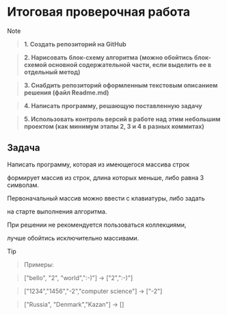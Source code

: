 # Итоговая проверочная работа

> [!NOTE]

> **1. Создать репозиторий на GitHub**

> **2. Нарисовать блок-схему алгоритма (можно обойтись блок-схемой основной содержательной части, если выделить ее в отдельный метод)**

> **3. Снабдить репозиторий оформленным текстовым описанием решения (файл Readme.md)**

> **4. Написать программу, решающую поставленную задачу**

> **5. Использовать контроль версий в работе над этим небольшим проектом (как минимум этапы 2, 3 и 4 в разных коммитах)**

## Задача

Написать программу, которая из имеющегося массива строк

формирует массив из строк, длина которых меньше, либо равна 3 символам.

Первоначальный массив можно ввести с клавиатуры, либо задать

на старте выполнения алгоритма.

При решении не рекомендуется пользоваться коллекциями, 

лучше обойтись исключительно массивами.

> [!TIP]

> Примеры:

> ["bello", "2", "world",":-)"] -> ["2",":-)"]

> ["1234","1456","-2","computer science"] -> ["-2"]

> ["Russia", "Denmark","Kazan"] -> []

